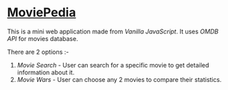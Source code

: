 # [MoviePedia](https://moviepedia-varun.herokuapp.com/)

This is a mini web application made from *Vanilla JavaScript*. It uses *OMDB API* for movies database.

There are 2 options :-
1. *Movie Search* - User can search for a specific movie to get detailed information about it.
2. *Movie Wars* - User can choose any 2 movies to compare their statistics.


